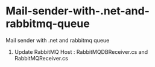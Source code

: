 # Mail-sender-with-.net-and-rabbitmq-queue
Mail sender with .net and rabbitmq queue

1) Update RabbitMQ Host : RabbitMQDBReceiver.cs and RabbitMQReceiver.cs
